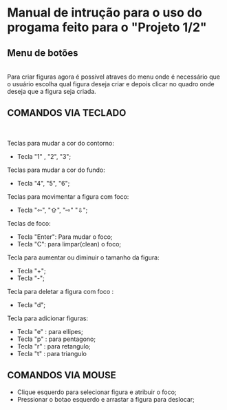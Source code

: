 <h1> Manual de intrução para o uso do progama feito para o "Projeto 1/2" </h1>

 <h2> Menu de botões</h2>
 <br>
    Para criar figuras agora é possivel atraves do menu onde é necessário que o usuário escolha qual figura deseja criar e depois clicar no quadro onde deseja que a figura seja criada.
<br>
  <h2> COMANDOS VIA TECLADO </H2>
  <br>

  Teclas para mudar a cor do contorno: 

  <ul>
       <li> Tecla "1" , "2", "3"; </li>
  </ul>

  Teclas para mudar a cor do fundo: 

   <ul>
       <li> Tecla "4", "5", "6"; </li>
  </ul>

  Teclas para movimentar a figura com foco:

  <ul>
       <li>Tecla  "⇦", "⇧", "⇨" "⇩"; </li>
  </ul>

  Teclas de foco:

   <ul>
        <li>Tecla "Enter":  Para mudar o foco;</li>
        <li>Tecla "C": para limpar(clean) o foco;</li>
   </ul>

  Tecla para aumentar ou diminuir o tamanho da figura:

   <ul>
        <li>Tecla "+";</li>
        <li>Tecla "-";</li>
   </ul>

 Tecla para deletar a figura com foco :
 
 <ul>
  <li>Tecla "d";</li>
 </ul>
 
 Tecla para adicionar figuras:
 
  <ul> 
    <li>Tecla "e" : para ellipes;</li>
    <li>Tecla "p" : para pentagono;</li>
    <li>Tecla "r" : para retangulo;</li>
    <li>Tecla "t" : para triangulo</li>
  </ul>
  
<h2> COMANDOS VIA MOUSE </h2>
  <ul>
        <li>Clique esquerdo para selecionar figura e atribuir o foco;</li>
        <li>Pressionar o botao esquerdo e arrastar a figura para deslocar;</li>
  </ul>

